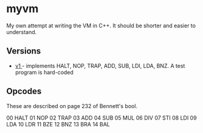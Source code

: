 # myvm

My own attempt at writing the VM in C++. It should be shorter and easier to understand.

## Versions

* [v1 ](v1/README.md) - implements HALT, NOP, TRAP, ADD, SUB, LDI, LDA, BNZ. A test program is hard-coded

## Opcodes

These are described on page 232 of Bennett's bool.

00 HALT
01 NOP
02 TRAP
03 ADD
04 SUB
05 MUL
06 DIV
07 STI
08 LDI
09 LDA
10 LDR
11 BZE
12 BNZ
13 BRA
14 BAL
